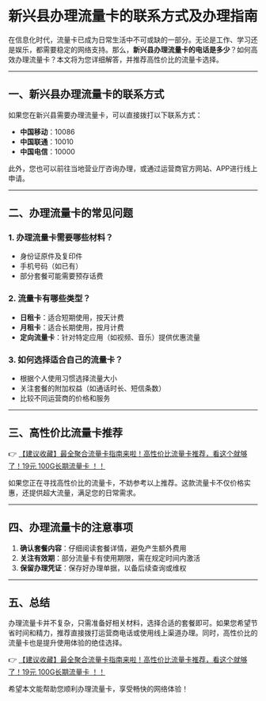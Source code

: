 # 新兴县办理流量卡的联系方式及办理指南

在信息化时代，流量卡已成为日常生活中不可或缺的一部分。无论是工作、学习还是娱乐，都需要稳定的网络支持。那么，**新兴县办理流量卡的电话是多少**？如何高效办理流量卡？本文将为您详细解答，并推荐高性价比的流量卡选择。

---

## 一、新兴县办理流量卡的联系方式

如果您在新兴县需要办理流量卡，可以直接拨打以下联系方式：  
- **中国移动**：10086  
- **中国联通**：10010  
- **中国电信**：10000  

此外，您也可以前往当地营业厅咨询办理，或通过运营商官方网站、APP进行线上申请。

---

## 二、办理流量卡的常见问题

### 1. 办理流量卡需要哪些材料？  
- 身份证原件及复印件  
- 手机号码（如已有）  
- 部分套餐可能需要预存话费  

### 2. 流量卡有哪些类型？  
- **日租卡**：适合短期使用，按天计费  
- **月租卡**：适合长期使用，按月计费  
- **定向流量卡**：针对特定应用（如视频、音乐）提供优惠流量  

### 3. 如何选择适合自己的流量卡？  
- 根据个人使用习惯选择流量大小  
- 关注套餐的附加权益（如通话时长、短信条数）  
- 比较不同运营商的价格和服务  

---

## 三、高性价比流量卡推荐

👉 [【建议收藏】最全聚合流量卡指南来啦！高性价比流量卡推荐，看这个就够了！19元 100G长期流量卡 ！！](https://bit.ly/Liuliangka)

如果您正在寻找高性价比的流量卡，不妨参考以上推荐。这款流量卡不仅价格实惠，还提供超大流量，满足您的日常需求。

---

## 四、办理流量卡的注意事项

1. **确认套餐内容**：仔细阅读套餐详情，避免产生额外费用  
2. **关注有效期**：部分流量卡有使用期限，需在规定时间内激活  
3. **保留办理凭证**：保存好办理单据，以备后续查询或维权  

---

## 五、总结

办理流量卡并不复杂，只需准备好相关材料，选择合适的套餐即可。如果您希望节省时间和精力，推荐直接拨打运营商电话或使用线上渠道办理。同时，高性价比的流量卡也是提升使用体验的绝佳选择。

👉 [【建议收藏】最全聚合流量卡指南来啦！高性价比流量卡推荐，看这个就够了！19元 100G长期流量卡 ！！](https://bit.ly/Liuliangka)

希望本文能帮助您顺利办理流量卡，享受畅快的网络体验！